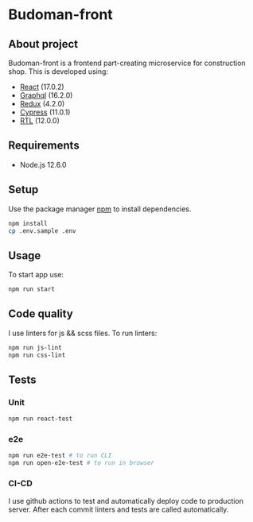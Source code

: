 # Budoman-front

## About project

Budoman-front is a frontend part-creating microservice for construction shop.
This is developed using:

- [React](https://reactjs.org/) (17.0.2)
- [Graphql](https://graphql.org/) (16.2.0)
- [Redux](https://redux.js.org/) (4.2.0)
- [Cypress](https://docs.cypress.io/guides/overview/why-cypress) (11.0.1)
- [RTL](https://testing-library.com/docs/react-testing-library/intro/) (12.0.0)

## Requirements

- Node.js 12.6.0

## Setup

Use the package manager [npm](https://www.npmjs.com/) to install dependencies.

```bash
npm install
cp .env.sample .env
```

## Usage

To start app use:
```bash
npm run start
```

## Code quality

I use linters for js && scss files. To run linters:

```bash
npm run js-lint
npm run css-lint
```

## Tests

### Unit
```bash
npm run react-test
```

### e2e
```bash
npm run e2e-test # to run CLI
npm run open-e2e-test # to run in browser
```

### CI-CD

I use github actions to test and automatically deploy code to production server. After each commit linters and tests are called automatically.

